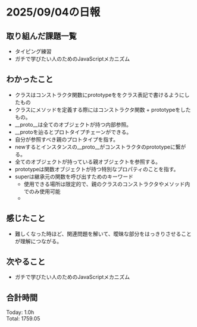 # 2025/09/04の日報
## 取り組んだ課題一覧
* タイピング練習
* ガチで学びたい人のためのJavaScriptメカニズム
## わかったこと 
*  クラスはコンストラクタ関数にprototypeををクラス表記で書けるようにしたもの
*  クラスにメソッドを定義する際にはコンストラクタ関数 + prototypeをしたもの。
*  __proto__は全てのオブジェクトが持つ内部参照。
  * __protoを辿るとプロトタイプチェーンができる。
  * 自分が参照すべき親のプロトタイプを指す。
  * newするとインスタンスの__proto__がコンストラクタのprototypeに繋がる。
  * 全てのオブジェクトが持っている親オブジェクトを参照する。
* prototypeは関数オブジェクトが持つ特別なプロパティのことを指す。
* superは継承元の関数を呼び出すためのキーワード
  * 使用できる場所は限定的で、親のクラスのコンストラクタやメソッド内でのみ使用可能
  * 
## 感じたこと
* 難しくなった時ほど、関連問題を解いて、曖昧な部分をはっきりさせることが理解につながる。
## 次やること
* ガチで学びたい人のためのJavaScriptメカニズム
##  合計時間 
Today: 1.0h<br>
Total: 1759.05
